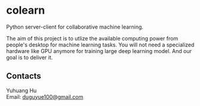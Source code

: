 # colearn
Python server-client for collaborative machine learning.

The aim of this project is to utlize the available computing power from people's desktop for machine learning tasks.
You will not need a specialized hardware like GPU anymore for training large deep learning model.
And our goal is to deliver it.

## Contacts

Yuhuang Hu  
Email: duguyue100@gmail.com
